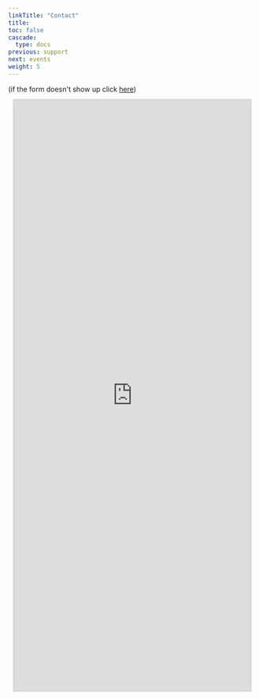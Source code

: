 ```yaml
---
linkTitle: "Contact"
title: 
toc: false
cascade:
  type: docs
previous: support
next: events
weight: 5
---
```

(if the form doesn't show up click [here](https://formstr.app/#/fill/f5ff29ea0fc13932da373f91dc0030998431f3626476acc8ff8a30bd78bf2c2a))

<center>
  <iframe src="https://formstr.app/#/embedded/f5ff29ea0fc13932da373f91dc0030998431f3626476acc8ff8a30bd78bf2c2a?hideTitleImage=true&hideDescription=true" height="1200px" width="480px" frameborder="0" style="border-style:none;box-shadow:0px 0px 2px 2px rgba(0,0,0,0.2);" cellspacing="0" >
